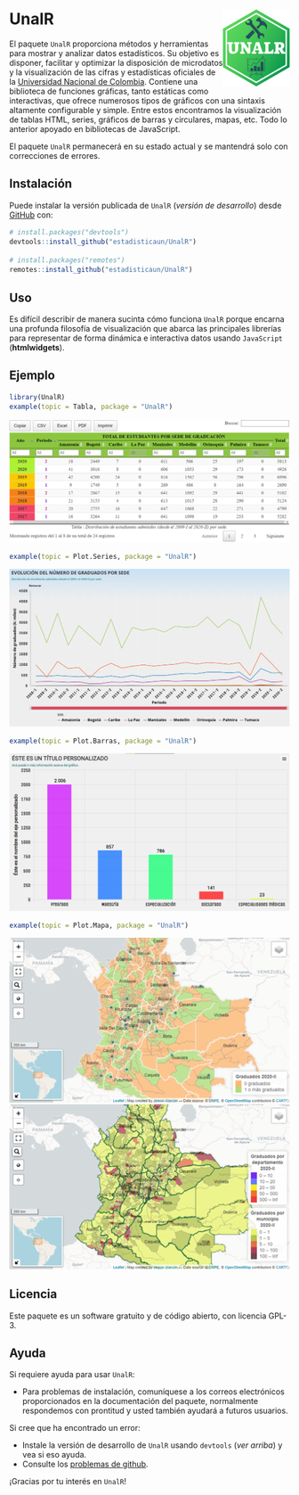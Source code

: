 # UnalR <a href='http://estadisticaun.github.io/UnalR'><img src='man/figures/Logo.png' align="right" height="138" /></a>

El paquete `UnalR` proporciona métodos y herramientas para mostrar y analizar datos estadísticos. Su objetivo es disponer, facilitar y optimizar la disposición de microdatos y la visualización de las cifras y estadísticas oficiales de la [Universidad Nacional de Colombia](https://unal.edu.co). Contiene una biblioteca de funciones gráficas, tanto estáticas como interactivas, que ofrece numerosos tipos de gráficos con una sintaxis altamente configurable y simple. Entre estos encontramos la visualización de tablas HTML, series, gráficos de barras y circulares, mapas, etc. Todo lo anterior apoyado en bibliotecas de JavaScript.

El paquete `UnalR` permanecerá en su estado actual y se mantendrá solo con correcciones de errores.

## Instalación

Puede instalar la versión publicada de `UnalR` (*versión de desarrollo*) desde [GitHub](https://github.com/) con:

``` r
# install.packages("devtools")
devtools::install_github("estadisticaun/UnalR")

# install.packages("remotes")
remotes::install_github("estadisticaun/UnalR")
```

## Uso

Es difícil describir de manera sucinta cómo funciona `UnalR` porque encarna una profunda filosofía de visualización que abarca las principales librerías para representar de forma dinámica e interactiva datos usando `JavaScript` (**htmlwidgets**).

## Ejemplo

``` r
library(UnalR)
example(topic = Tabla, package = "UnalR")
```
![](man/figures/PlotExample1.png)

``` r
example(topic = Plot.Series, package = "UnalR")
```
![](man/figures/PlotExample2.png)

``` r
example(topic = Plot.Barras, package = "UnalR")
```
![](man/figures/PlotExample3.png)

``` r
example(topic = Plot.Mapa, package = "UnalR")
```
![](man/figures/PlotExample4.png)
![](man/figures/PlotExample5.png)

## Licencia

Este paquete es un software gratuito y de código abierto, con licencia GPL-3.

## Ayuda

Si requiere ayuda para usar `UnalR`:

  * Para problemas de instalación, comuníquese a los correos electrónicos proporcionados en la documentación del paquete, normalmente respondemos con prontitud y usted también ayudará a futuros usuarios.

Si cree que ha encontrado un error:

  * Instale la versión de desarrollo de `UnalR` usando `devtools` (*ver arriba*) y vea si eso ayuda.
  * Consulte los [problemas de github](https://github.com/estadisticaun).

¡Gracias por tu interés en `UnalR`!
